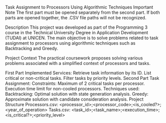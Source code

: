
Task Assignment to Processors Using Algorithmic Techniques
Important Note
The first part must be opened separately from the second part. If both parts are opened together, the .CSV file paths will not be recognized.

Description
This project was developed as part of the Programming 3 course in the Technical University Degree in Application Development (TUDAI) at UNICEN. The main objective is to solve problems related to task assignment to processors using algorithmic techniques such as Backtracking and Greedy.

Project Context
The practical coursework proposes solving various problems associated with a simplified context of processors and tasks.

First Part
Implemented Services:
Retrieve task information by its ID.
List critical or non-critical tasks.
Filter tasks by priority levels.
Second Part
Task Assignment:
Constraints:
Maximum of 2 critical tasks per processor.
Execution time limit for non-cooled processors.
Techniques used:
Backtracking: Optimal solution with state generation analysis.
Greedy: Approximate solution with candidate consideration analysis.
Project Structure
Processors.csv: <processor_id>;<processor_code>;<is_cooled?>;<year_of_operation>
Tasks.csv: <task_id>;<task_name>;<execution_time>;<is_critical?>;<priority_level>